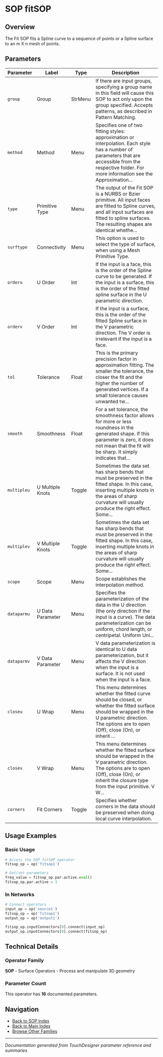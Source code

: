 # SOP fitSOP

## Overview

The Fit SOP fits a Spline curve to a sequence of points or a Spline surface to an m X n mesh of points.

## Parameters

| Parameter | Label | Type | Description |
|-----------|-------|------|-------------|
| `group` | Group | StrMenu | If there are input groups, specifying a group name in this field will cause this SOP to act only upon the group specified. Accepts patterns, as described in Pattern Matching. |
| `method` | Method | Menu | Specifies one of two fitting styles: approximation or interpolation. Each style has a number of parameters that are accessible from the respective folder. For more information see the Approximation... |
| `type` | Primitive Type | Menu | The output of the Fit SOP is a NURBS or Bzier primitive. All input faces are fitted to Spline curves, and all input surfaces are fitted to spline surfaces. The resulting shapes are identical whethe... |
| `surftype` | Connectivity | Menu | This option is used to select the type of surface, when using a Mesh Primitive Type. |
| `orderu` | U Order | Int | If the input is a face, this is the order of the Spline curve to be generated. If the input is a surface, this is the order of the fitted spline surface in the U parametric direction. |
| `orderv` | V Order | Int | If the input is a surface, this is the order of the fitted Spline surface in the V parametric direction. The V order is irrelevant if the input is a face. |
| `tol` | Tolerance | Float | This is the primary precision factor in approximation fitting. The smaller the tolerance, the closer the fit and the higher the number of generated vertices. If a small tolerance causes unwanted tw... |
| `smooth` | Smoothness | Float | For a set tolerance, the smoothness factor allows for more or less roundness in the generated shape. If this parameter is zero, it does not mean that the fit will be sharp. It simply indicates that... |
| `multipleu` | U Multiple Knots | Toggle | Sometimes the data set has sharp bends that must be preserved in the fitted shape. In this case, inserting multiple knots in the areas of sharp curvature will usually produce the right effect. Some... |
| `multiplev` | V Multiple Knots | Toggle | Sometimes the data set has sharp bends that must be preserved in the fitted shape. In this case, inserting multiple knots in the areas of sharp curvature will usually produce the right effect. Some... |
| `scope` | Scope | Menu | Scope establishes the interpolation method. |
| `dataparmu` | U Data Parameter | Menu | Specifies the parameterization of the data in the U direction (the only direction if the input is a curve). The data parameterization can be uniform, chord length, or centripetal.       Uniform Uni... |
| `dataparmv` | V Data Parameter | Menu | V data parameterization is identical to U data parameterization, but it affects the V direction when the input is a surface. It is not used when the input is a face. |
| `closeu` | U Wrap | Menu | This menu determines whether the fitted curve should be closed, or whether the fitted surface should be wrapped in the U parametric direction. The options are to open (Off), close (On), or inherit ... |
| `closev` | V Wrap | Menu | This menu determines whether the fitted surface should be wrapped in the V parametric direction. The options are to open (Off), close (On), or inherit the closure type from the input primitive. V W... |
| `corners` | Fit Corners | Toggle | Specifies whether corners in the data should be preserved when doing local curve interpolation. |

## Usage Examples

### Basic Usage

```python
# Access the SOP fitSOP operator
fitsop_op = op('fitsop1')

# Get/set parameters
freq_value = fitsop_op.par.active.eval()
fitsop_op.par.active = 1
```

### In Networks

```python
# Connect operators
input_op = op('source1')
fitsop_op = op('fitsop1')
output_op = op('output1')

fitsop_op.inputConnectors[0].connect(input_op)
output_op.inputConnectors[0].connect(fitsop_op)
```

## Technical Details

### Operator Family

**SOP** - Surface Operators - Process and manipulate 3D geometry

### Parameter Count

This operator has **16** documented parameters.

## Navigation

- [Back to SOP Index](../SOP/SOP_INDEX.md)
- [Back to Main Index](../OPERATORS_INDEX.md)
- [Browse Other Families](../OPERATORS_INDEX.md#quick-navigation)

---
*Documentation generated from TouchDesigner parameter reference and summaries*
